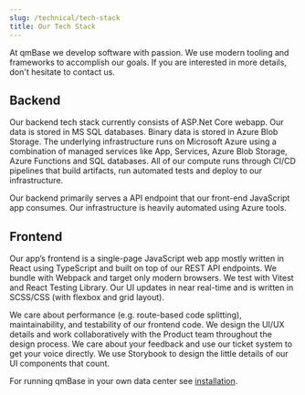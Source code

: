 ```yaml
---
slug: /technical/tech-stack
title: Our Tech Stack
---
```


At qmBase we develop software with passion. We use modern tooling and frameworks to accomplish our goals. If you are interested in more details, don't hesitate to contact us.

## Backend

Our backend tech stack currently consists of ASP.Net Core webapp. Our data is stored in MS SQL databases. Binary data is stored in Azure Blob Storage.
The underlying infrastructure runs on Microsoft Azure using a combination of managed services like App, Services, Azure Blob Storage, Azure Functions and SQL databases.
All of our compute runs through CI/CD pipelines that build artifacts, run automated tests and deploy to our infrastructure.

Our backend primarily serves a API endpoint that our front-end JavaScript app consumes. Our infrastructure is heavily automated using Azure tools.

## Frontend

Our app’s frontend is a single-page JavaScript web app mostly written in React using TypeScript and built on top of our REST API endpoints. We bundle with Webpack and target only modern browsers.
We test with Vitest and React Testing Library. Our UI updates in near real-time and is written in SCSS/CSS (with flexbox and grid layout).

We care about performance (e.g. route-based code splitting), maintainability, and testability of our frontend code.
We design the UI/UX details and work collaboratively with the Product team throughout the design process. We care about your feedback and use our ticket system to get your voice directly.
We use Storybook to design the little details of our UI components that count.

For running qmBase in your own data center see [installation](on-prem).
